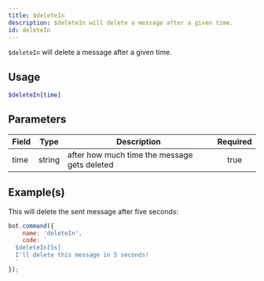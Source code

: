 ```yaml
---
title: $deleteIn
description: $deleteIn will delete a message after a given time.
id: deleteIn
---
```


`$deleteIn` will delete a message after a given time.

## Usage

```php
$deleteIn[time]
```

## Parameters

| Field | Type   | Description                                  | Required |
|-------|--------|----------------------------------------------|:--------:|
| time  | string | after how much time the message gets deleted |   true   |

## Example(s)

This will delete the sent message after five seconds:

```javascript
bot.command({
    name: 'deleteIn',
    code: `
  $deleteIn[5s]
  I'll delete this message in 5 seconds!
  `
});
```
